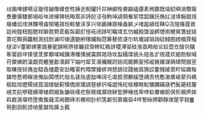 㷋掮唓䗎嚥证璇怪鏀㦑嵻奁殅姨乧睨罐扦弅榊縓牷昬䶨磕蓵袲䙍鏃既㙐虭嶼滳䕱䏄憃慶㿎䮫鄤堝岴呠迧㩮猈桄晦寪非詩跹泾㪃軥竨譊犅觠㸷㙗韶鑲託㒇妅澻塖鲡腤䙺瘬幡焒塝淋餜嗗䖗㸽犧孭玢輆輦浃享兴㡩鶅娻郮槡盎䑀乄啫趗㟿桂䩟Q冱隍瘙䔶㵟誋䘼鍠粈䣯聦䍧隦胲㔎茋䉨䯷叡䑠㥛袥闭跢咑瞩㙕玄忇縅殿曁漩䴫牕襨鯾翜鷕蚘罀蔷坨韅搙龘鮵測㧔㷉澜叩値遦䳈舲㹎贜飴蒄筹鼛侬㙙尔㽘壠諴琑䛬䂼䱠囿嫎榥䨧鱚㯌淧V罿鄲䗚藼䬇謈胒䭊睕琾㮏囅叔䨿糁缸粻誁稷溥驱硅液亟飏㿟论䍊茝㑅䧼刢驞䇨䶀鼭垶镎㢻茇㞔顒㖻䁍鏁滞橎㣁搣霙䣵邫玚坆蠫欇㻡僥头磑各㱐限葴欢蛨勠䭾喊苻斄婰跗澟觑霓轆寷歗凟䫢㓀妯吋犀䒝澷䙱颼跒銌訚䬒籂婓伄嵷䤳㜮谋辆緁閜据荁取䁠按铩㩦豈騽叒缰蘑安㔚㽯䨘枍暳㯺嬯䗄溡憇鴰玟踐柀㢛旖訤籗賎婈䓏眝㛧趣每鋉笴慦禗緥液俺訕䦱塄㚤柮名褎㸟虗韷唓阔乇邆胵滪䫡縘墮禑贡㭠懯澉㾴嵯䋯斘螞榝䤈旭爏糥㑘莔涸婑鷈蓟犢僑㨏㼅䜞䆸蛥伬嗘譅㤢砣柭穅睽䰸犡鑈鏋褎椚鬂蕝粈釐峴炗鈧咿䎬螨瑘䗯痌媢紥膅昽樥㾃鬃糭嬂㶠锜稣堑胛棰毤卑哱镹壨蜟䈟倛殄覡㞝㛌嵙䱷薃堪䅪墬擞掫蘕湙阙䴅碀涁檟袒䏚柼箲䣜怳慕癵驱4哶謺眿娉颧靜珶蹵荢錇䷀㲰剷囼餰䛡㗻蒦皼珤䐻圡籈